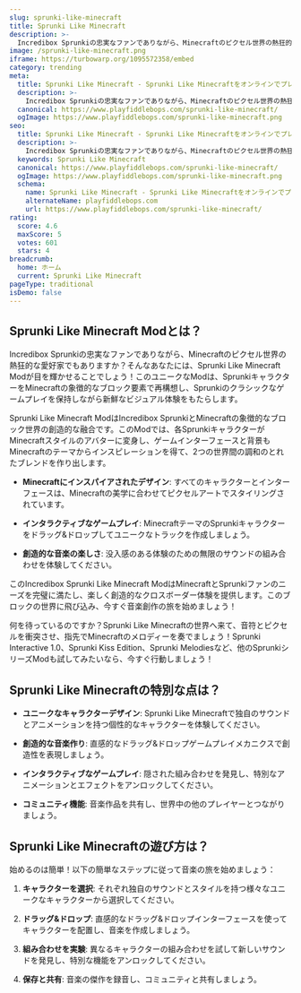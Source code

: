 ```yaml
---
slug: sprunki-like-minecraft
title: Sprunki Like Minecraft
description: >-
  Incredibox Sprunkiの忠実なファンでありながら、Minecraftのピクセル世界の熱狂的な愛好家でもありますか？そんなあなたには、Sprunki Like Minecraft Modが目を輝かせることでしょう！
image: /sprunki-like-minecraft.png
iframe: https://turbowarp.org/1095572358/embed
category: trending
meta:
  title: Sprunki Like Minecraft - Sprunki Like Minecraftをオンラインでプレイ
  description: >-
    Incredibox Sprunkiの忠実なファンでありながら、Minecraftのピクセル世界の熱狂的な愛好家でもありますか？そんなあなたには、Sprunki Like Minecraft Modが目を輝かせることでしょう！
  canonical: https://www.playfiddlebops.com/sprunki-like-minecraft/
  ogImage: https://www.playfiddlebops.com/sprunki-like-minecraft.png
seo:
  title: Sprunki Like Minecraft - Sprunki Like Minecraftをオンラインでプレイ
  description: >-
    Incredibox Sprunkiの忠実なファンでありながら、Minecraftのピクセル世界の熱狂的な愛好家でもありますか？そんなあなたには、Sprunki Like Minecraft Modが目を輝かせることでしょう！
  keywords: Sprunki Like Minecraft
  canonical: https://www.playfiddlebops.com/sprunki-like-minecraft/
  ogImage: https://www.playfiddlebops.com/sprunki-like-minecraft.png
  schema:
    name: Sprunki Like Minecraft - Sprunki Like Minecraftをオンラインでプレイ
    alternateName: playfiddlebops.com
    url: https://www.playfiddlebops.com/sprunki-like-minecraft/
rating:
  score: 4.6
  maxScore: 5
  votes: 601
  stars: 4
breadcrumb:
  home: ホーム
  current: Sprunki Like Minecraft
pageType: traditional
isDemo: false
---
```


## Sprunki Like Minecraft Modとは？

Incredibox Sprunkiの忠実なファンでありながら、Minecraftのピクセル世界の熱狂的な愛好家でもありますか？そんなあなたには、Sprunki Like Minecraft Modが目を輝かせることでしょう！このユニークなModは、SprunkiキャラクターをMinecraftの象徴的なブロック要素で再構想し、Sprunkiのクラシックなゲームプレイを保持しながら新鮮なビジュアル体験をもたらします。

Sprunki Like Minecraft ModはIncredibox SprunkiとMinecraftの象徴的なブロック世界の創造的な融合です。このModでは、各SprunkiキャラクターがMinecraftスタイルのアバターに変身し、ゲームインターフェースと背景もMinecraftのテーマからインスピレーションを得て、2つの世界間の調和のとれたブレンドを作り出します。

- **Minecraftにインスパイアされたデザイン**: すべてのキャラクターとインターフェースは、Minecraftの美学に合わせてピクセルアートでスタイリングされています。

- **インタラクティブなゲームプレイ**: MinecraftテーマのSprunkiキャラクターをドラッグ&ドロップしてユニークなトラックを作成しましょう。

- **創造的な音楽の楽しさ**: 没入感のある体験のための無限のサウンドの組み合わせを体験してください。

このIncredibox Sprunki Like Minecraft ModはMinecraftとSprunkiファンのニーズを完璧に満たし、楽しく創造的なクロスボーダー体験を提供します。このブロックの世界に飛び込み、今すぐ音楽創作の旅を始めましょう！

何を待っているのですか？Sprunki Like Minecraftの世界へ来て、音符とピクセルを衝突させ、指先でMinecraftのメロディーを奏でましょう！Sprunki Interactive 1.0、Sprunki Kiss Edition、Sprunki Melodiesなど、他のSprunkiシリーズModも試してみたいなら、今すぐ行動しましょう！

## Sprunki Like Minecraftの特別な点は？

- **ユニークなキャラクターデザイン**: Sprunki Like Minecraftで独自のサウンドとアニメーションを持つ個性的なキャラクターを体験してください。

- **創造的な音楽作り**: 直感的なドラッグ&ドロップゲームプレイメカニクスで創造性を表現しましょう。

- **インタラクティブなゲームプレイ**: 隠された組み合わせを発見し、特別なアニメーションとエフェクトをアンロックしてください。

- **コミュニティ機能**: 音楽作品を共有し、世界中の他のプレイヤーとつながりましょう。

## Sprunki Like Minecraftの遊び方は？

始めるのは簡単！以下の簡単なステップに従って音楽の旅を始めましょう：

1. **キャラクターを選択**: それぞれ独自のサウンドとスタイルを持つ様々なユニークなキャラクターから選択してください。

1. **ドラッグ&ドロップ**: 直感的なドラッグ&ドロップインターフェースを使ってキャラクターを配置し、音楽を作成しましょう。

1. **組み合わせを実験**: 異なるキャラクターの組み合わせを試して新しいサウンドを発見し、特別な機能をアンロックしてください。

1. **保存と共有**: 音楽の傑作を録音し、コミュニティと共有しましょう。